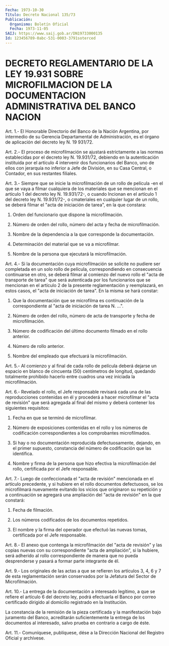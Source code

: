 ```yaml
---
Fecha: 1973-10-30
Título: Decreto Nacional 135/73
Publicación:
  Organismo: Boletín Oficial
  Fecha: 1973-11-05
SAIJ: https://www.saij.gob.ar/DN19733000135
Id: 123456789-0abc-531-0003-3791soterced
---
```

# DECRETO REGLAMENTARIO DE LA LEY 19.931 SOBRE MICROFILMACION DE LA DOCUMENTACION ADMINISTRATIVA DEL BANCO NACION

<a id="1"></a>
Art.  1.-  El  Honorable  Directorio  del  Banco  de la Nación Argentina,    por   intermedio  de  su  Gerencia  Departamental  de Administración, es el  órgano  de  aplicación del decreto ley N. 19 931/72.

<a id="2"></a>
Art. 2.- El proceso de microfilmación se ajustará estrictamente a  las  normas  establecidas  por  el  decreto  ley  N.  19.931/72, debiendo    en  la  autenticación  instituida  por  el  artículo  4 intervenir dos  funcionarios  del Banco, uno de ellos con jerarquía no inferior a Jefe de División,  en su Casa Central, o Contador, en sus restantes filiales.

<a id="3"></a>
Art. 3.- Siempre que se inicie la microfilmación de un rollo de película  -en  el que se vaya a filmar cualquiera de los materiales que se mencionan  en el artículo 1 del decreto ley N. 19.931/72-, o cuando lncionan en  el  artículo 1 del decreto ley N. 19.931/72-, o cmateriales en cualquier  lugar  de  un  rollo, se deberá filmar el "acta de iniciación de tarea", en la que constara:

1.  Orden  del  funcionario  que  dispone  la microfilmación.

2.  Número  de  orden  del  rollo,  número  del  acta  y  fecha  de microfilmación.

3. Nombre de la dependencia a la que corresponde la  documentación.

4.  Determinación  del  material  que  se  va  a microfilmar.

5.    Nombre   de  la  persona  que  ejecutará  la  microfilmación.

<a id="4"></a>
Art. 4.- Si la documentación cuya microfilmación se solicite no pudiere ser completada en un solo rollo de película, correspondiendo  en  consecuencia  continuarse  en  otro, se deberá filmar  al  comienzo  del  nuevo  rollo  el "acta de transporte  de tarea" que será autenticada por los funcionarios  que  se mencionan en  el  artículo 2 de la presente reglamentación y reemplazará,  en estos casos,  el "acta de iniciación de tarea". En la misma se hará constar:

1. Que la documentación  que  se  microfilma  es continuación de la correspondiente  al  "acta  de iniciación de tarea  N.  ...".

2. Número de orden del rollo,  número de acta de transporte y fecha de microfilmación.

3. Número de codificación del último  documento filmado en el rollo anterior.

4. Número de rollo anterior.

5. Nombre del empleado que efectuará la microfilmación.

<a id="5"></a>
Art.  5.-  Al  comienzo  y  al final de cada rollo de película deberá dejarse un espacio en blanco  de  cincuenta (50) centímetros de longitud, quedando totalmente prohibido  hacerlo  entre  cuadros una vez iniciada la microfilmación.

<a id="6"></a>
Art.  6.- Revelado el rollo, el Jefe responsable revisará cada una de las reproducciones  contenidas  en  él  y  procederá a hacer microfilmar el "acta de revisión" que será agregada  al  final  del mismo y deberá contener los siguientes requisitos:

1. Fecha en que se terminó de microfilmar.

2.  Número  de exposiciones contenidas en el rollo y los números de codificación correspondientes a los comprobantes microfilmados.

3. Si hay o no  documentación reproducida defectuosamente, dejando, en el primer supuesto,  constancia  del  número de codificación que las identifica.

4. Nombre y firma de la persona que hizo efectiva la microfilmación  del  rollo, certificada por  el  Jefe  responsable.

<a id="7"></a>
Art.  7.-  Luego  de  confeccionada  el  "acta  de  revisión" mencionada  en  el  artículo  precedente,  y si hubiere en el rollo documentos  defectuosos,  se los microfilmará  nuevamente  evitando los  vicios  que  originaron su  repetición  y  a  continuación  se agregará una ampliación  del "acta de revisión" en la que constará:

1. Fecha de filmación.

2.  Los  números codificados  de  los  documentos  repetidos.

3. El nombre  y la firma del operador que efectuó las nuevas tomas, certificada por el Jefe responsable.

<a id="8"></a>
Art.  8.- El anexo que contenga la microfilmación del "acta de revisión" y  las  copias  nuevas  con  su  correspondiente "acta de ampliación", si la hubiere, será adherido al  rollo correspondiente de  manera  que  no  pueda  desprenderse  y pasará a  formar  parte integrante de él.

<a id="9"></a>
Art.  9.-  Los  originales  de las actas a que se refieren los artículos 3, 4, 6 y 7 de esta reglamentación  serán conservados por la Jefatura del Sector de Microfilmación.

<a id="10"></a>
Art. 10.- La entrega de la documentación a interesado legítimo, a que  se  refiere  el artículo 6 del decreto ley, podrá efectuarla el Banco por correo certificado  dirigido  al  domicilio registrado en la Institución.

La  constancia  de  la  remisión  de  la  pieza  certificada  y  la manifestación bajo juramento del Banco, acreditarán suficientemente  la entrega de los documentos al interesado,  salvo prueba en contrario a cargo de éste.

<a id="11"></a>
Art. 11.- Comuníquese, publíquese, dése a la Dirección Nacional del Registro Oficial y archívese.